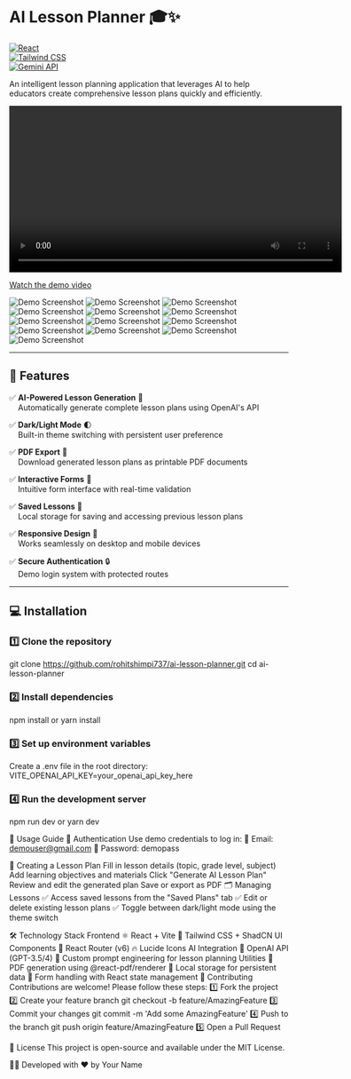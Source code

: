 # AI Lesson Planner 🎓✨

[![React](https://img.shields.io/badge/React-18.2.0-blue)](https://reactjs.org/)  
[![Tailwind CSS](https://img.shields.io/badge/Tailwind_CSS-3.3.0-blueviolet)](https://tailwindcss.com/)  
[![Gemini API](https://img.shields.io/badge/Gemini_API-v1.0-green)](https://generativelanguage.googleapis.com/)

An intelligent lesson planning application that leverages AI to help educators create comprehensive lesson plans quickly and efficiently.

<video width="600" controls>
  <source src="https://github.com/rohitshimpi737/ai-lesson-planner/blob/main/src/assets/demo.mp4" type="video/mp4">
  Your browser does not support the video tag.
</video>

[Watch the demo video](https://github.com/rohitshimpi737/ai-lesson-planner/blob/main/src/assets/demo.mp4)


<!-- ![Demo Screenshot](./src/assets/1.png) -->
<!-- ![Demo Screenshot](./src/assets/2.png)  -->
![Demo Screenshot](./src/assets/3.png) 
![Demo Screenshot](./src/assets/4.png) 
![Demo Screenshot](./src/assets/5.png) 
![Demo Screenshot](./src/assets/6.png) 
![Demo Screenshot](./src/assets/7.png) 
![Demo Screenshot](./src/assets/8.png) 
![Demo Screenshot](./src/assets/9.png) 
![Demo Screenshot](./src/assets/10.png) 
![Demo Screenshot](./src/assets/12.png) 
![Demo Screenshot](./src/assets/13.png) 
![Demo Screenshot](./src/assets/14.png) 
![Demo Screenshot](./src/assets/15.png) 
![Demo Screenshot](./src/assets/16.png) 





---

## 🚀 Features

✅ **AI-Powered Lesson Generation** 🤖  
&nbsp;&nbsp;&nbsp;&nbsp;Automatically generate complete lesson plans using OpenAI's API

✅ **Dark/Light Mode** 🌓  
&nbsp;&nbsp;&nbsp;&nbsp;Built-in theme switching with persistent user preference

✅ **PDF Export** 📄  
&nbsp;&nbsp;&nbsp;&nbsp;Download generated lesson plans as printable PDF documents

✅ **Interactive Forms** 📝  
&nbsp;&nbsp;&nbsp;&nbsp;Intuitive form interface with real-time validation

✅ **Saved Lessons** 💾  
&nbsp;&nbsp;&nbsp;&nbsp;Local storage for saving and accessing previous lesson plans

✅ **Responsive Design** 📱  
&nbsp;&nbsp;&nbsp;&nbsp;Works seamlessly on desktop and mobile devices

✅ **Secure Authentication** 🔒  
&nbsp;&nbsp;&nbsp;&nbsp;Demo login system with protected routes

---

## 💻 Installation

### 1️⃣ Clone the repository
git clone https://github.com/rohitshimpi737/ai-lesson-planner.git
cd ai-lesson-planner
### 2️⃣ Install dependencies
npm install
 or
yarn install
### 3️⃣ Set up environment variables
Create a .env file in the root directory:
VITE_OPENAI_API_KEY=your_openai_api_key_here
### 4️⃣ Run the development server
npm run dev
 or
yarn dev

📘 Usage Guide
🔐 Authentication
Use demo credentials to log in:
📧 Email: demouser@gmail.com
🔑 Password: demopass

📝 Creating a Lesson Plan
Fill in lesson details (topic, grade level, subject)
Add learning objectives and materials
Click "Generate AI Lesson Plan"
Review and edit the generated plan
Save or export as PDF
🗂️ Managing Lessons
✅ Access saved lessons from the "Saved Plans" tab
✅ Edit or delete existing lesson plans
✅ Toggle between dark/light mode using the theme switch

🛠️ Technology Stack
Frontend
⚛ React + Vite
🎨 Tailwind CSS + ShadCN UI Components
🔗 React Router (v6)
🔥 Lucide Icons
AI Integration
🤖 OpenAI API (GPT-3.5/4)
📝 Custom prompt engineering for lesson planning
Utilities
📄 PDF generation using @react-pdf/renderer
💾 Local storage for persistent data
🔄 Form handling with React state management
🤝 Contributing
Contributions are welcome! Please follow these steps:
1️⃣ Fork the project
2️⃣ Create your feature branch
git checkout -b feature/AmazingFeature
3️⃣ Commit your changes
git commit -m 'Add some AmazingFeature'
4️⃣ Push to the branch
git push origin feature/AmazingFeature
5️⃣ Open a Pull Request

📄 License
This project is open-source and available under the MIT License.

👨‍💻 Developed with ❤️ by Your Name
